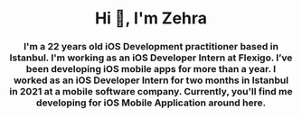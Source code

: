 <h1 align="center">Hi 👋, I'm Zehra</h1>

<h3 align="center">I'm a 22 years old iOS Development practitioner based in Istanbul. I'm working as an iOS Developer Intern at Flexigo. I’ve been developing iOS mobile apps for more than a year. I worked as an iOS Developer Intern for two months in Istanbul in 2021 at a mobile software company. Currently, you'll find me developing for iOS Mobile Application around here.</h3>

<!--
**zehrakaraman/zehrakaraman** is a ✨ _special_ ✨ repository because its `README.md` (this file) appears on your GitHub profile.



Here are some ideas to get you started:

- 🔭 I’m currently working on ...
- 🌱 I’m currently learning ...
- 👯 I’m looking to collaborate on ...
- 🤔 I’m looking for help with ...
- 💬 Ask me about ...
- 📫 How to reach me: ...
- 😄 Pronouns: ...
- ⚡ Fun fact: ...
-->
